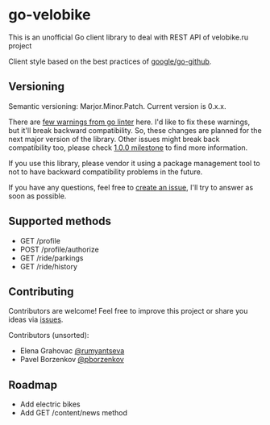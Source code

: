 # go-velobike

This is an unofficial Go client library to deal with REST API of velobike.ru project

Client style based on the best practices of [google/go-github](https://github.com/google/go-github).

## Versioning

Semantic versioning: Marjor.Minor.Patch.
Current version is 0.x.x.

There are [few warnings from go linter](https://github.com/rumyantseva/go-velobike/issues/2) here. I'd like to fix these warnings, but it'll break backward compatibility. So, these changes are planned for the next major version of the library. Other issues might break back compatibility too, please check [1.0.0 milestone](https://github.com/rumyantseva/go-velobike/milestone/3) to find more information.

If you use this library, please vendor it using a package management tool to not to have backward compatibility problems in the future. 

If you have any questions, feel free to [create an issue](https://github.com/rumyantseva/go-velobike/issues/new), I'll try to answer as soon as possible.

## Supported methods

* GET /profile
* POST /profile/authorize
* GET /ride/parkings
* GET /ride/history

## Contributing

Contributors are welcome! Feel free to improve this project or share you ideas via [issues](https://github.com/rumyantseva/go-velobike/issues).

Contributors (unsorted):

- Elena Grahovac [@rumyantseva](https://github.com/rumyantseva)
- Pavel Borzenkov [@pborzenkov](https://github.com/pborzenkov)


## Roadmap

* Add electric bikes
* Add GET /content/news method
